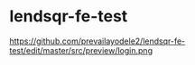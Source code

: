 # lendsqr-fe-test
https://github.com/prevailayodele2/lendsqr-fe-test/edit/master/src/preview/login.png
